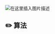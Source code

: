 ![在这里插入图片描述](https://img-blog.csdnimg.cn/20190522234559421.png?x-oss-process=image/watermark,type_ZmFuZ3poZW5naGVpdGk,shadow_10,text_aHR0cHM6Ly9ibG9nLmNzZG4ubmV0L3FxXzE3Njc3OTA3,size_16,color_FFFFFF,t_70)

## :pencil2: 算法
